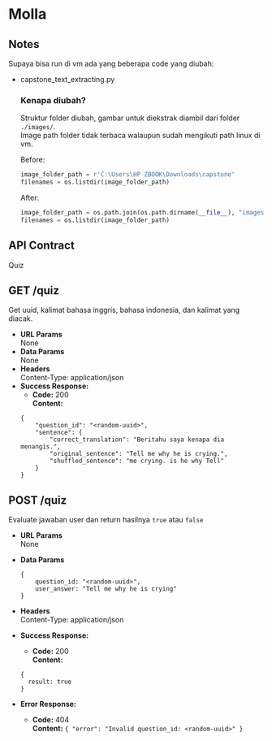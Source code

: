 # Molla

## **Notes**

Supaya bisa run di vm ada yang beberapa code yang diubah:

- capstone_text_extracting.py

  ### **Kenapa diubah?**
  Struktur folder diubah, gambar untuk diekstrak diambil dari folder ```./images/```.     
  Image path folder tidak terbaca walaupun sudah mengikuti path linux di vm.
   
  Before:
  ```python
  image_folder_path = r'C:\Users\HP ZBOOK\Downloads\capstone'
  filenames = os.listdir(image_folder_path)
  ```
  After:
  ```py
  image_folder_path = os.path.join(os.path.dirname(__file__), "images")
  filenames = os.listdir(image_folder_path)
  ```
## **API Contract**

Quiz

**GET /quiz**
----
  Get uuid, kalimat bahasa inggris, bahasa indonesia, dan kalimat yang diacak.
* **URL Params**  
  None
* **Data Params**  
  None
* **Headers**  
  Content-Type: application/json  
* **Success Response:**  
  * **Code:** 200  
  **Content:**  
  ```
  {
      "question_id": "<random-uuid>",
      "sentence": {
          "correct_translation": "Beritahu saya kenapa dia menangis.",
          "original_sentence": "Tell me why he is crying.",
          "shuffled_sentence": "me crying. is he why Tell"
      }
  }
  ```

**POST /quiz**
----
  Evaluate jawaban user dan return hasilnya ``` true ``` atau ```false```
* **URL Params**  
  None
* **Data Params**  
  ```
  {
      question_id: "<random-uuid>",
      user_answer: "Tell me why he is crying"
  }
  ```
* **Headers**  
  Content-Type: application/json  
* **Success Response:**  
  * **Code:** 200  
    **Content:**  
  ```
  {
    result: true
  }
  ```

* **Error Response:**
  * **Code:** 404  
  **Content:** `{ "error": "Invalid question_id: <random-uuid>" }`  

